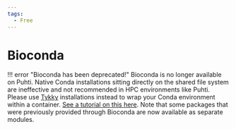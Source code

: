 ```yaml
---
tags:
  - Free
---
```


# Bioconda

!!! error "Bioconda has been deprecated!"
    Bioconda is no longer available on Puhti. Native Conda installations sitting
    directly on the shared file system are ineffective and not recommended in HPC
    environments like Puhti. Please use [Tykky](../computing/containers/tykky.md)
    installations instead to wrap your Conda environment within a container. [See
    a tutorial on this here](../tutorials/bioconda-tutorial.md). Note that
    some packages that were previously provided through Bioconda are now available
    as separate modules.
